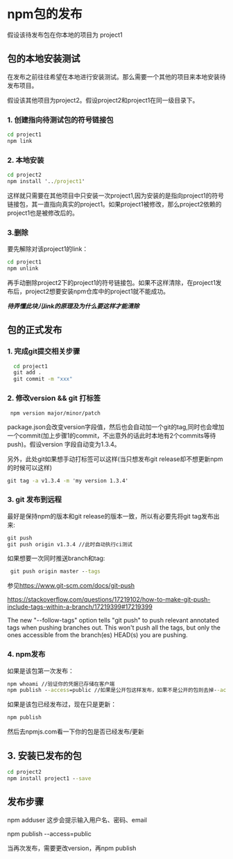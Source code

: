 # npm包的发布

假设该待发布包在你本地的项目为 project1

## 包的本地安装测试

在发布之前往往希望在本地进行安装测试。那么需要一个其他的项目来本地安装待发布项目。

假设该其他项目为project2。假设project2和project1在同一级目录下。

### 1. 创建指向待测试包的符号链接包

```cmd
cd project1
npm link
```

### 2. 本地安装

```cmd
cd project2
npm install '../project1'
```

这样就只需要在其他项目中只安装一次project1,因为安装的是指向project1的符号链接包，其一直指向真实的project1。如果project1被修改，那么project2依赖的project1也是被修改后的。

### 3.删除

要先解除对该project1的link：

```cmd
cd project1
npm unlink
```

再手动删除project2下的project1的符号链接包。如果不这样清除，在project1发布后，project2想要安装npm仓库中的project1就不能成功。

***待弄懂此块儿link的原理及为什么要这样才能清除***

## 包的正式发布

### 1. 完成git提交相关步骤

```cmd
  cd project1
  git add .
  git commit -m "xxx"
```

### 2. 修改version && git 打标签

```
 npm version major/minor/patch
```

package.json会改变version字段值，然后也会自动加一个git的tag,同时也会增加一个commit(加上步骤1的commit，不出意外的话此时本地有2个commits等待push)。假设version 字段自动变为1.3.4。

另外，此处git如果想手动打标签可以这样(当只想发布git release却不想更新npm的时候可以这样)

```cmd
git tag -a v1.3.4 -m 'my version 1.3.4'
```

### 3. git 发布到远程

最好是保持npm的版本和git release的版本一致，所以有必要先将git tag发布出来:

```cmd
git push
git push origin v1.3.4 //此时自动执行ci测试
```

如果想要一次同时推送branch和tag:

```cmd
 git push origin master --tags
```

参见<https://www.git-scm.com/docs/git-push>

<https://stackoverflow.com/questions/17219102/how-to-make-git-push-include-tags-within-a-branch/17219399#17219399>

The new "--follow-tags" option tells "git push" to push relevant annotated tags when pushing branches out.
This won't push all the tags, but only the ones accessible from the branch(es) HEAD(s) you are pushing.

### 4. npm发布

如果是该包第一次发布：

```cmd
npm whoami //验证你的凭据已存储在客户端
npm publish --access=public //如果是公开包这样发布，如果不是公开的包则去掉--access=public即可
```

如果是该包已经发布过，现在只是更新：

```cmd
npm publish
```

然后去npmjs.com看一下你的包是否已经发布/更新

## 3. 安装已发布的包

```cmd
cd project2
npm install project1 --save
```

## 发布步骤
npm adduser
这步会提示输入用户名、密码、email

npm publish --access=public


当再次发布，需要更改version，再npm publish